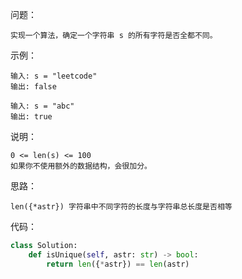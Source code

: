 问题：
```
实现一个算法，确定一个字符串 s 的所有字符是否全都不同。
```
示例：
```
输入: s = "leetcode"
输出: false 

输入: s = "abc"
输出: true
```
说明：
```
0 <= len(s) <= 100
如果你不使用额外的数据结构，会很加分。
```
思路：
```
len({*astr}) 字符串中不同字符的长度与字符串总长度是否相等
```
代码：
```python
class Solution:
    def isUnique(self, astr: str) -> bool:
        return len({*astr}) == len(astr)
```
